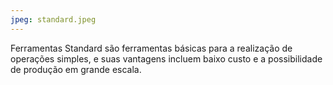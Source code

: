 ```yaml
---
jpeg: standard.jpeg
---
```


Ferramentas Standard são ferramentas básicas para a realização de operações simples, e suas vantagens incluem baixo custo e a possibilidade de produção em grande escala. 